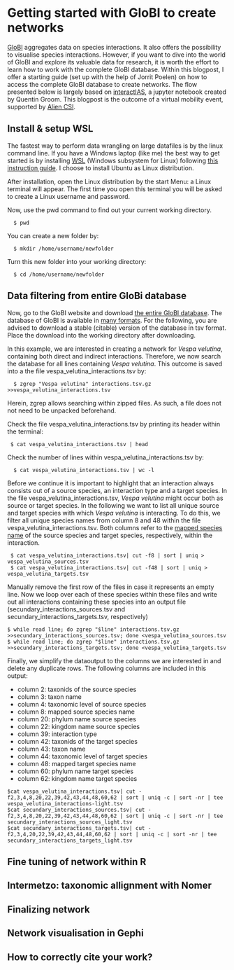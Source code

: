 # Getting started with GloBI to create networks

[GloBI](https://www.globalbioticinteractions.org/data) aggregates data on species interactions. It also offers the possibility to visualise species interactions. However, if you want to dive into the world of GloBI and explore its valuable data for research, it is worth the effort to learn how to work with the complete GloBI database. Within this blogpost, I offer a starting guide (set up with the help of Jorrit Poelen) on how to access the complete GloBI database to create networks. The flow presented below is largely based on [interactIAS](https://github.com/AgentschapPlantentuinMeise/interactias/blob/master/notebook/interactias.ipynb), a jupyter notebook created by Quentin Groom. This blogpost is the outcome of a virtual mobility event, supported by [Alien CSI](https://alien-csi.eu/).

## Install & setup WSL
The fastest way to perform data wrangling on large datafiles is by the linux command line. If you have a Windows laptop (like me) the best way to get started is by installing [WSL](https://learn.microsoft.com/en-us/windows/wsl/) (Windows subsystem for Linux) following [this instruction guide](https://learn.microsoft.com/en-us/windows/wsl/install). I choose to install Ubuntu as Linux distribution. 

After installation, open the Linux distribution by the start Menu: a Linux terminal will appear. The first time you open this terminal you will be asked to create a Linux username and password. 

Now, use the pwd command to find out your current working directory. 

```shell   
  $ pwd
```
You can create a new folder by:

```shell 
  $ mkdir /home/username/newfolder
```
Turn this new folder into your working directory:
```shell 
  $ cd /home/username/newfolder
```
## Data filtering from entire GloBi database 
Now, go to the GloBI website and download [the entire GloBI database](https://zenodo.org/record/7348355/files/interactions.tsv.gz). The database of GloBI is available in [many formats](https://www.globalbioticinteractions.org/data). For the following, you are advised to download a stable (citable) version of the database in tsv format. Place the download into the working directory after downloading. 

In this example, we are interested in creating a network for _Vespa velutina_, containing both direct and indirect interactions. Therefore, we now search the database for all lines containing *Vespa velutina*. This outcome is saved into a the file vespa_velutina_interactions.tsv by:
```shell  
  $ zgrep "Vespa velutina" interactions.tsv.gz >>vespa_velutina_interactions.tsv   
```
Herein, zgrep allows searching within zipped files. As such, a file does not not need to be unpacked beforehand.

Check the file vespa_velutina_interactions.tsv by printing its header within the terminal: 
 ```shell 
  $ cat vespa_velutina_interactions.tsv | head
```
Check the number of lines within vespa_velutina_interactions.tsv by:
```shell
  $ cat vespa_velutina_interactions.tsv | wc -l  
```
Before we continue it is important to highlight that an interaction always consists out of a source species, an interaction type and a target species. In the file vespa_velutina_interactions.tsv, _Vespa velutina_ might occur both as source or target species. In the following we want to list all unique source and target species with which _Vespa velutina_ is interacting. To do this, we filter all unique species names from column 8 and 48 within the file vespa_velutina_interactions.tsv. Both columns refer to the [mapped species name](https://www.globalbioticinteractions.org/process) of the source species and target species, respectively, within the interaction.

```shell
 $ cat vespa_velutina_interactions.tsv| cut -f8 | sort | uniq > vespa_velutina_sources.tsv 
 $ cat vespa_velutina_interactions.tsv| cut -f48 | sort | uniq > vespa_velutina_targets.tsv 
```
Manually remove the first row of the files in case it represents an empty line. Now we loop over each of these species within these files and write out all interactions containing these species into an output file (secundary_interactions_sources.tsv and secundary_interactions_targets.tsv, respectively)

```shell
$ while read line; do zgrep "$line" interactions.tsv.gz >>secundary_interactions_sources.tsv; done <vespa_velutina_sources.tsv
$ while read line; do zgrep "$line" interactions.tsv.gz >>secundary_interactions_targets.tsv; done <vespa_velutina_targets.tsv
```

Finally, we simplify the dataoutput to the columns we are interested in and delete any duplicate rows. The following columns are included in this output:
  - column 2: taxonids of the source species
  - column 3: taxon name
  - column 4: taxonomic level of source species
  - column 8: mapped source species name
  - column 20: phylum name source species
  - column 22: kingdom name source species
  - column 39: interaction type
  - column 42: taxonids of the target species
  - column 43: taxon name 
  - column 44: taxonomic level of target species
  - column 48: mapped target species name
  - column 60: phylum name target species
  - column 62: kingdom name target species 
 
```shell
$cat vespa_velutina_interactions.tsv| cut -f2,3,4,8,20,22,39,42,43,44,48,60,62 | sort | uniq -c | sort -nr | tee vespa_velutina_interactions-light.tsv
$cat secundary_interactions_sources.tsv| cut -f2,3,4,8,20,22,39,42,43,44,48,60,62 | sort | uniq -c | sort -nr | tee secundary_interactions_sources_light.tsv
$cat secundary_interactions_targets.tsv| cut -f2,3,4,20,22,39,42,43,44,48,60,62 | sort | uniq -c | sort -nr | tee secundary_interactions_targets_light.tsv
```
## Fine tuning of network within R

## Intermetzo: taxonomic allignment with Nomer

## Finalizing network

## Network visualisation in Gephi

## How to correctly cite your work?


